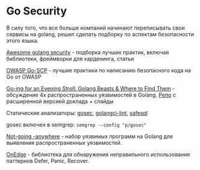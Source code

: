 # Go Security

В силу того, что все больше компаний начинают переписывать свои сервисы на golang, решил сделать подборку по аспектам безопасности этого языка.

[Awesome golang security](https://github.com/guardrailsio/awesome-golang-security) - подборка лучших практик, включая библиотеки, фреймворки для харденинга, статьи

[OWASP Go-SCP](https://github.com/OWASP/Go-SCP) - лучшие практики по написанию безопасного кода на Go от OWASP

[Go-ing for an Evening Stroll: Golang Beasts & Where to Find Them](https://www.youtube.com/watch?v=a1qrjtrmOj0) - обсуждение 4х распространенных уязвимостей в Golang. [Репо](https://github.com/lojikil/kyoto-go-nihilism) с расширенной версией доклада + слайды

Статические анализаторы: [gosec](https://github.com/securego/gosec), [golangci-lint](https://github.com/golangci/golangci-lint), [safesql](https://github.com/stripe/safesql)

gosec включен в semgrep: `semgrep --config "p/gosec"`

[Not-going -anywhere](https://github.com/trailofbits/not-going-anywhere/) - набор уязвимых программ на Golang для выявления распространенных уязвимостей.

[OnEdge](https://github.com/trailofbits/on-edge) - библиотека для обнаружения неправильного использования паттернов Defer, Panic, Recover.
